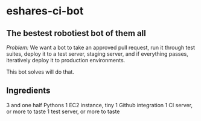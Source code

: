 # eshares-ci-bot
## The bestest robotiest bot of them all

*Problem:* We want a bot to take an approved pull request, run it through test suites, deploy it to a test server, staging server, and if everything passes, iteratively deploy it to production environments.

This bot solves will do that.

## Ingredients

3 and one half Pythons
1 EC2 instance, tiny
1 Github integration
1 CI server, or more to taste
1 test server, or more to taste
